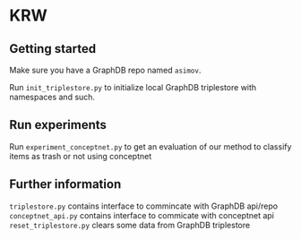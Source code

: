 # KRW

## Getting started

Make sure you have a GraphDB repo named `asimov`.

Run `init_triplestore.py` to initialize local GraphDB triplestore with namespaces and such.

## Run experiments

Run `experiment_conceptnet.py` to get an evaluation of our method to classify items as trash or not using conceptnet

## Further information

`triplestore.py` contains interface to commincate with GraphDB api/repo
`conceptnet_api.py` contains interface to commicate with conceptnet api
`reset_triplestore.py` clears some data from GraphDB triplestore